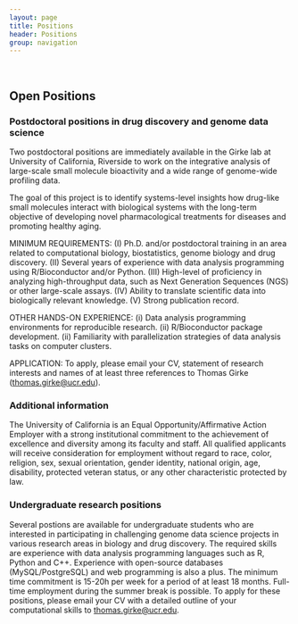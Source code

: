 ```yaml
---
layout: page
title: Positions
header: Positions
group: navigation
---
```

<br/>

## Open Positions

### Postdoctoral positions in drug discovery and genome data science
Two postdoctoral positions are immediately available in the Girke lab at
University of California, Riverside to work on the integrative analysis of
large-scale small molecule bioactivity and a wide range of genome-wide
profiling data. 

The goal of this project is to identify systems-level insights
how drug-like small molecules interact with biological systems with the
long-term objective of developing novel pharmacological treatments for diseases
and promoting healthy aging.

MINIMUM REQUIREMENTS: (I) Ph.D. and/or postdoctoral training in an area related
to computational biology, biostatistics, genome biology and drug discovery.
(II) Several years of experience with data analysis programming using
R/Bioconductor and/or Python. (III) High-level of proficiency in analyzing
high-throughput data, such as Next Generation Sequences (NGS) or other
large-scale assays. (IV) Ability to translate scientific data into biologically
relevant knowledge. (V) Strong publication record.

OTHER HANDS-ON EXPERIENCE: (i) Data analysis programming environments for
reproducible research. (ii) R/Bioconductor package development. (ii)
Familiarity with parallelization strategies of data analysis tasks on computer
clusters.

APPLICATION: To apply, please email your CV, statement of
research interests and names of at least three references to Thomas Girke
(thomas.girke@ucr.edu).

### Additional information

The University of California is an Equal Opportunity/Affirmative Action
Employer with a strong institutional commitment to the achievement of
excellence and diversity among its faculty and staff. All qualified applicants
will receive consideration for employment without regard to race, color,
religion, sex, sexual orientation, gender identity, national origin, age,
disability, protected veteran status, or any other characteristic protected by
law. 

### Undergraduate research positions

Several postions are available for undergraduate students who are interested in
participating in challenging genome data science projects in various research
areas in biology and drug discovery. The required skills are experience with
data analysis programming languages such as R, Python and C++. Experience with
open-source databases (MySQL/PostgreSQL) and web programming is also a plus.
The minimum time commitment is 15-20h per week for a period of at least 18
months. Full-time employment during the summer break is possible. To apply for
these positions, please email your CV with a detailed outline of your
computational skills to thomas.girke@ucr.edu.  

<!-- 

## Filled Positions

### Postdoctoral position in genome data science

This position is about the development of integrative analysis methods for
multidimensional data sets from a variety of high-throughput technologies and
their implementation in form of R/Bioconductor packages.  MINIMUM REQUIREMENTS:
(I) Ph.D. and/or postdoctoral training in an area related to computational
biology, biostatistics and genome biology. (II) Several years of experience
with R/Bioconductor package development including programming in C/C++. (III)
High-level of proficiency in analyzing multi-omics data, including
transcriptomics, bioassay and comparative genomics data. (IV) Strong
publication record. OTHER HANDS-ON EXPERIENCE: (i) Data analysis programming
environments for reproducible research. (ii) Parallelization of data analysis
tasks on computer clusters. (iii) Experience with Python, database and web
service development is also a plus. To apply for this position, please email
your CV, statement of research interests and names of at least three references
to Thomas Girke (thomas.girke@ucr.edu).

### Postdoctoral position in cheminformatics

This position requires experience in computational chemistry, drug discovery,
QSAR/phramacophore modeling and data mining with strong publications records in
several of these areas. The candidate should be proficient in at least one of
the common programming languages that are used in cheminformatics: C, Python,
Java, Perl or R. Experience with web and database programming is also
beneficial. To apply for this position, please email your CV and a statement of
research interests to thomas.girke@ucr.edu.  

### Postdoctoral position in genome data science

This position is about the development of integrative analysis methods for
multidimensional data sets from a variety of next generation sequencing (NGS)
technologies and their implementation in form of R/Bioconductor packages.
MINIMUM REQUIREMENTS: (I) Ph.D. and/or postdoctoral training in an area
related  to computational biology, biostatistics and genome biology. (II)
Several years of experience with R/Bioconductor package development including
programming in C/C++. (III) High-level of proficiency in analyzing NGS data,
including RNA-Seq, ChIP-Seq, Methyl-Seq, VAR-Seq, etc. (IV) Strong publication
record. OTHER HANDS-ON EXPERIENCE: (i) Data analysis programming
environments for reproducible research. (ii) Parallelization of data analysis
tasks on computer clusters. (iii) Experience with Python, database and web
service development is also a plus. To apply for this position, please email
your CV, statement of research interests and names of at least three references
to Thomas Girke (thomas.girke@ucr.edu).

### Web Application Programmer

Development of web services for data science research applications that will be
deployed in the cloud using Amazon Web Services (AWS) and/or Google Cloud
Platform (GCP). Includes design of relational databases, big data processing on
Linux-based high-performance computing (HPC) systems and web development with
Django/Python. Position is tightly integrated into a large team of researchers
working in diverse areas. MINIMUM REQUIREMENTS: At least 3 years of
professional experience in the following areas: (a) programming in Python,
JavaScript and related technologies, such as HTML and CSS; (b) programming
under Linux OSs including bash programming; (c) web service development under
Django and/or similar web development platforms; (d) social coding and version
control system such as GitHub. OTHER ESSENTIAL EXPERIENCE: Minimum of 2 years
of professional experience with (a) open source SQL databases such as
PostgreSQL; (b) cloud platforms including Amazon Web Services (AWS) and/or
Google Cloud Platform (GCP); (c) configuration and administration of web
servers using Apache or similar. To apply for this position, please follow
the instructions on iRecruit [here](https://goo.gl/7LfHhW).

### Postdoctoral position in comparative genomics

This position requires several years of experience in computational biology,
statistics, database design and data mining with strong publications records in
several of these areas. The candidate should be proficient in at least one of
the common programming languages that are used in bioinformatics: C, Python,
Java, Perl or R. Experience with web and database programming is also
beneficial. To apply for this position, please email your CV and a statement of
research interests to thomas.girke@ucr.edu.  


### Graduate student positions 

New graduate student positions may become available depending on funding
throughout the year. Interested students want to inquire by email about
potential openings and rotation projects.

-->


